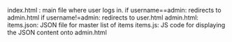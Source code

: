 index.html : main file where user logs in.
if username==admin: redirects to admin.html
if username!=admin: redirects to user.html
admin.html:
items.json: JSON file for master list of items
items.js: JS code for displaying the JSON content onto admin.html
